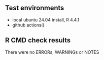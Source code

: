 ## Test environments
* local ubuntu 24.04 install, R 4.4.1
* github actions()

## R CMD check results


There were no ERRORs, WARNINGs or NOTES